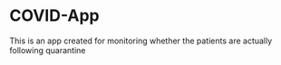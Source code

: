# COVID-App
This is an app created for monitoring whether the patients are actually following quarantine
